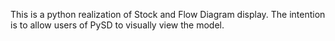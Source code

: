 This is a python realization of Stock and Flow Diagram display.
The intention is to allow users of PySD to visually view the model.
